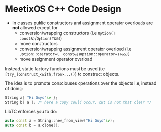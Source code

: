 # MeetixOS C++ Code Design

* In classes public constructors and assignment operator overloads are **not** allowed except for
  * conversion/wrapping constructors (i.e ```Option(T const&)```/```Option(T&&)```)
  * move constructors
  * conversion/wrapping assignment operator overload (i.e ```Option::operator=(T const&)```/```Option::operator=(T&&)```)
  * move assignment operator overload

Instead, static factory functions must be used (i.e ```[try_]construct_<with,from>...()```) to construct objects.

The idea is to promote consciouses operations over the objects i.e, instead of doing:

```c++
String a{ "Hi Guys"sv };
String b{ a }; /* here a copy could occur, but is not that clear */
```

LibTC enforces you to do:

```c++
auto const a = String::new_from_view("Hi Guys"sv);
auto const b = a.clone();
```